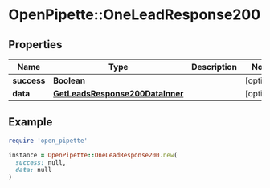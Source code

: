 # OpenPipette::OneLeadResponse200

## Properties

| Name | Type | Description | Notes |
| ---- | ---- | ----------- | ----- |
| **success** | **Boolean** |  | [optional] |
| **data** | [**GetLeadsResponse200DataInner**](GetLeadsResponse200DataInner.md) |  | [optional] |

## Example

```ruby
require 'open_pipette'

instance = OpenPipette::OneLeadResponse200.new(
  success: null,
  data: null
)
```

